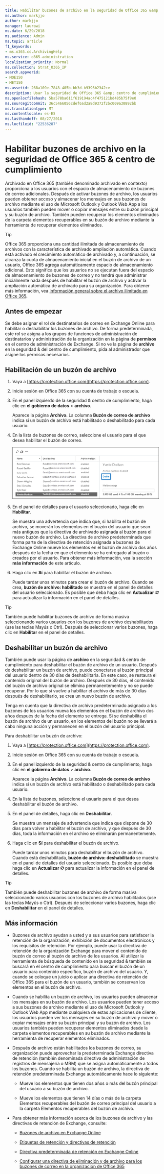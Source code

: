 ```yaml
---
title: Habilitar buzones de archivo en la seguridad de Office 365 &amp; centro de cumplimiento
ms.author: markjjo
author: markjjo
manager: laurawi
ms.date: 6/29/2018
ms.audience: Admin
ms.topic: article
f1_keywords:
- ms.o365.cc.ArchivingHelp
ms.service: o365-administration
localization_priority: Normal
ms.collection: Strat_O365_IP
search.appverid:
- MOE150
- MET150
ms.assetid: 268a109e-7843-405b-bb3d-b9393b2342ce
description: Usar la seguridad de Office 365 &amp; centro de cumplimiento para habilitar buzones de archivo admitir la retención de mensajes de su organización, exhibición de documentos electrónicos y los requisitos de retención.
ms.openlocfilehash: 5ba578ba611f619194ac4f475121bd485b75f9e0
ms.sourcegitcommit: 36c5466056cdef6ad2a8d9372f2bc009a30892bb
ms.translationtype: MT
ms.contentlocale: es-ES
ms.lasthandoff: 08/27/2018
ms.locfileid: "22536287"
---
```

# <a name="enable-archive-mailboxes-in-the-office-365-security-amp-compliance-center"></a>Habilitar buzones de archivo en la seguridad de Office 365 &amp; centro de cumplimiento
  
Archivado en Office 365 (también denominado archivado en contexto) proporciona a los usuarios con el espacio de almacenamiento de buzones de correo adicionales. Después de activar buzones de archivo, los usuarios pueden obtener acceso y almacenar los mensajes en sus buzones de archivo mediante el uso de Microsoft Outlook y Outlook Web App a los usuarios también pueden mover o copiar mensajes entre su buzón principal y su buzón de archivo. También pueden recuperar los elementos eliminados de la carpeta elementos recuperables en su buzón de archivo mediante la herramienta de recuperar elementos eliminados. 
  
> [!TIP]
> Office 365 proporciona una cantidad ilimitada de almacenamiento de archivos con la característica de archivado ampliación automática. Cuando está activado el crecimiento automático de archivado y, a continuación, se alcanza la cuota de almacenamiento inicial en el buzón de archivo de un usuario, Office 365 agrega automáticamente espacio de almacenamiento adicional. Esto significa que los usuarios no se ejecutan fuera del espacio de almacenamiento de buzones de correo y no tendrá que administrar inicialmente nada después de habilitar el buzón de archivo y activar la ampliación automática de archivado para su organización. Para obtener más información, vea [información general sobre el archivo ilimitado en Office 365](unlimited-archiving.md). 
  
## <a name="before-you-begin"></a>Antes de empezar

Se debe asignar el rol de destinatarios de correo en Exchange Online para habilitar o deshabilitar los buzones de archivo. De forma predeterminada, este rol se asigna a los grupos de funciones de administración de destinatarios y administración de la organización en la página de **permisos** en el centro de administración de Exchange. Si no ve la página de **archivo** en la seguridad &amp; del centro de cumplimiento, pida al administrador que asigne los permisos necesarios. 
  
## <a name="enable-an-archive-mailbox"></a>Habilitación de un buzón de archivo
  
1. Vaya a [https://protection.office.com](https://protection.office.com).
    
2. Inicie sesión en Office 365 con su cuenta de trabajo o escuela.
    
3. En el panel izquierdo de la seguridad &amp; centro de cumplimiento, haga clic en **el gobierno de datos** \> **archivo**.
    
    Aparece la página **Archivo**. La columna **Buzón de correo de archivo** indica si un buzón de archivo está habilitado o deshabilitado para cada usuario. 
    
4. En la lista de buzones de correo, seleccione el usuario para el que desea habilitar el buzón de correo.
    
    ![Haga clic en habilitar en el panel de detalles del usuario seleccionado para habilitar el buzón de archivo](media/8b53cdec-d5c9-4c28-af11-611f95c37b34.png)
  
5. En el panel de detalles para el usuario seleccionado, haga clic en **Habilitar**. 
    
    Se muestra una advertencia que indica que, si habilita el buzón de archivo, se moverán los elementos en el buzón del usuario que sean más antiguos que la directiva de archivado asignada al buzón para el nuevo buzón de archivo. La directiva de archivo predeterminada que forma parte de la directiva de retención asignada a buzones de Exchange Online mueve los elementos en el buzón de archivo dos años después de la fecha en que el elemento se ha entregado al buzón o creados por el usuario. Para obtener más información, vea la sección **más información** de este artículo. 
    
6. Haga clic en **Sí** para habilitar el buzón de archivo. 
    
    Puede tardar unos minutos para crear el buzón de archivo. Cuando se crea, **buzón de archivo: habilitado** se muestra en el panel de detalles del usuario seleccionado. Es posible que deba haga clic en **Actualizar** ![icono de actualización](media/O365-MDM-Policy-RefreshIcon.gif) para actualizar la información en el panel de detalles. 
    
> [!TIP]
> También puede habilitar buzones de archivo de forma masiva seleccionando varios usuarios con los buzones de archivo deshabilitados (use las teclas Mayús o Ctrl). Después de seleccionar varios buzones, haga clic en **Habilitar** en el panel de detalles. 
  
## <a name="disable-an-archive-mailbox"></a>Deshabilitar un buzón de archivo
  
También puede usar la página de **archivo** en la seguridad &amp; centro de cumplimiento para deshabilitar el buzón de archivo de un usuario. Después de deshabilitar un buzón de archivo, puede conectarse al buzón principal del usuario dentro de 30 días de deshabilitarla. En este caso, se restaura el contenido original del buzón de archivo. Después de 30 días, el contenido del buzón de archivo original se elimina permanentemente y no se puede recuperar. Por lo que si vuelve a habilitar el archivo de más de 30 días después de deshabilitarlo, se crea un nuevo buzón de archivo. 
  
Tenga en cuenta que la directiva de archivo predeterminado asignado a los buzones de los usuarios mueva los elementos en el buzón de archivo dos años después de la fecha del elemento se entrega. Si se deshabilita el buzón de archivo de un usuario, en los elementos del buzón no se llevará a cabo ninguna acción y permanecen en el buzón del usuario principal.
  
Para deshabilitar un buzón de archivo:
  
1. Vaya a [https://protection.office.com](https://protection.office.com).
    
2. Inicie sesión en Office 365 con su cuenta de trabajo o escuela.
    
3. En el panel izquierdo de la seguridad &amp; centro de cumplimiento, haga clic en **el gobierno de datos** \> **archivo**.
    
    Aparece la página **Archivo**. La columna **Buzón de correo de archivo** indica si un buzón de archivo está habilitado o deshabilitado para cada usuario. 
    
4. En la lista de buzones, seleccione el usuario para el que desea deshabilitar el buzón de archivo.
    
5. En el panel de detalles, haga clic en **Deshabilitar**. 
    
    Se muestra un mensaje de advertencia que indica que dispone de 30 días para volver a habilitar el buzón de archivo, y que después de 30 días, toda la información en el archivo se eliminarán permanentemente. 
    
6. Haga clic en **Sí** para deshabilitar el buzón de archivo. 
    
    Puede tardar unos minutos para deshabilitar el buzón de archivo. Cuando está deshabilitada, **buzón de archivo: deshabilitado** se muestra en el panel de detalles del usuario seleccionado. Es posible que deba haga clic en **Actualizar** ![icono de actualización](media/O365-MDM-Policy-RefreshIcon.gif) para actualizar la información en el panel de detalles. 
    
> [!TIP]
> También puede deshabilitar buzones de archivo de forma masiva seleccionando varios usuarios con los buzones de archivo habilitados (use las teclas Mayús o Ctrl). Después de seleccionar varios buzones, haga clic en **Deshabilitar** en el panel de detalles. 
  
## <a name="more-information"></a>Más información
  
- Buzones de archivo ayudan a usted y a sus usuarios para satisfacer la retención de la organización, exhibición de documentos electrónicos y los requisitos de retención. Por ejemplo, puede usar la directiva de retención de la organización Exchange para mover el contenido de buzón de correo al buzón de archivo de los usuarios. Al utilizar la herramienta de búsqueda de contenido en la seguridad &amp; también se buscará en el centro de cumplimiento para buscar el buzón de un usuario para contenido específico, buzón de archivo del usuario. Y, cuando se coloque un juicio o aplicar una directiva de retención de Office 365 para el buzón de un usuario, también se conservan los elementos en el buzón de archivo.
  
- Cuando se habilita un buzón de archivo, los usuarios pueden almacenar los mensajes en su buzón de archivo. Los usuarios pueden tener acceso a sus buzones de archivo mediante el uso de Microsoft Outlook y Outlook Web App mediante cualquiera de estas aplicaciones de cliente, los usuarios pueden ver los mensajes en su buzón de archivo y mover o copiar mensajes entre su buzón principal y su buzón de archivo. Los usuarios también pueden recuperar elementos eliminados desde la carpeta elementos recuperables en su buzón de archivo mediante la herramienta de recuperar elementos eliminados. 
  
- Después de archivo están habilitados los buzones de correo, su organización puede aprovechar la predeterminada Exchange directiva de retención (también denominada directiva de administración de registros de mensajería o MRM) que se asigna automáticamente a todos los buzones. Cuando se habilita un buzón de archivo, la directiva de retención predeterminada Exchange automáticamente hace lo siguiente: 
  
    - Mueve los elementos que tienen dos años o más del buzón principal del usuario a su buzón de archivo. 
    
    - Mueve los elementos que tienen 14 días o más de la carpeta Elementos recuperables del buzón de correo principal del usuario a la carpeta Elementos recuperables del buzón de archivo.
    
- Para obtener más información acerca de los buzones de archivo y las directivas de retención de Exchange, consulte:
  
  - [Buzones de archivo en Exchange Online](https://go.microsoft.com/fwlink/?LinkId=404421)
    
  - [Etiquetas de retención y directivas de retención](https://go.microsoft.com/fwlink/?LinkId=404424)
    
  - [Directiva predeterminada de retención en Exchange Online](https://go.microsoft.com/fwlink/?linkid=839418)
    
  - [Configurar una directiva de eliminación y de archivo para los buzones de correo en la organización de Office 365](set-up-an-archive-and-deletion-policy-for-mailboxes.md)
